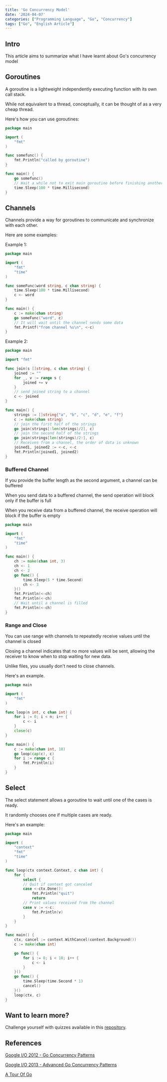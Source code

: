 ```yaml
---
title: 'Go Concurrency Model'
date: '2024-04-07'
categories: ["Programming Language", "Go", "Concurrency"]
tags: ["Go", "English Article"]
---
```


## Intro

This article aims to summarize what I have learnt about Go's concurrency model

## Goroutines

A goroutine is a lightweight independently executing function with its own call stack.

While not equivalent to a thread, conceptually, it can be thought of as a very cheap thread.

Here's how you can use goroutines:

```go
package main

import (
	"fmt"
)

func somefunc() {
    fmt.Println("called by goroutine")
}

func main() {
    go somefunc()
    // Wait a while not to exit main goroutine before finishing another goroutine
    time.Sleep(100 * time.Millisecond)
}
```

## Channels

Channels provide a way for goroutines to communicate and synchronize with each other.

Here are some examples:

Example 1:

```go
package main

import (
	"fmt"
	"time"
)

func someFunc(word string, c chan string) {
    time.Sleep(100 * time.Millisecond)
	c <- word
}

func main() {
	c := make(chan string)
	go someFunc("word", c)
    // It will wait until the channel sends some data
	fmt.Printf("from channel %s\n", <-c)
}
```

Example 2:

```go
package main

import "fmt"

func join(s []string, c chan string) {
	joined := ""
	for _, v := range s {
		joined += v
	}
    // send joined string to a channel
	c <- joined
}

func main() {
	strings := []string{"a", "b", "c", "d", "e", "f"}
	c := make(chan string)
    // join the first half of the strings
	go join(strings[:len(strings)/2], c)
    // join the second half of the strings
	go join(strings[len(strings)/2:], c)
    // Receives from a channel, the order of data is unknown
	joined1, joined2 := <-c, <-c
	fmt.Println(joined1, joined2)
}

```

### Buffered Channel

If you provide the buffer length as the second argument, a channel can be buffered

When you send data to a buffered channel, the send operation will block only if the buffer is full

When you receive data from a buffered channel, the receive operation will block if the buffer is empty

```go
package main

import (
	"fmt"
	"time"
)

func main() {
	ch := make(chan int, 3)
	ch <- 1
	ch <- 2
	go func() {
		time.Sleep(5 * time.Second)
		ch <- 3
	}()
	fmt.Println(<-ch)
	fmt.Println(<-ch)
    // Wait until a channel is filled
	fmt.Println(<-ch)
}
```

### Range and Close

You can use range with channels to repeatedly receive values until the channel is closed

Closing a channel indicates that no more values will be sent, allowing the receiver to know when to stop waiting for new data.

Unlike files, you usually don't need to close channels.

Here's an example.

```go
package main

import (
	"fmt"
)

func loop(n int, c chan int) {
	for i := 0; i < n; i++ {
		c <- i
	}
	close(c)
}

func main() {
	c := make(chan int, 10)
	go loop(cap(c), c)
	for i := range c {
		fmt.Println(i)
	}
}
```

## Select

The select statement allows a goroutine to wait until one of the cases is ready.

It randomly chooses one if multiple cases are ready.

Here's an example:

```go
package main

import (
	"context"
	"fmt"
	"time"
)

func loop(ctx context.Context, c chan int) {
	for {
		select {
		// Quit if context got canceled
		case <-ctx.Done():
			fmt.Println("quit")
			return
		// Print values received from the channel
		case v := <-c:
			fmt.Println(v)
		}
	}
}

func main() {
	ctx, cancel := context.WithCancel(context.Background())
	c := make(chan int)

	go func() {
		for i := 0; i < 10; i++ {
			c <- i
		}
	}()
	go func() {
		time.Sleep(time.Second * 1)
		cancel()
	}()
	loop(ctx, c)
}
```

## Want to learn more?

Challenge yourself with quizzes available in this [repository](https://github.com/moonorange/go-quizzes/tree/main/advanced/concurrency/quizzes).

## References

[Google I/O 2012 - Go Concurrency Patterns
](https://www.youtube.com/watch?v=f6kdp27TYZs)

[Google I/O 2013 - Advanced Go Concurrency Patterns
](https://www.youtube.com/watch?v=QDDwwePbDtw)

[A Tour Of Go](https://go.dev/tour/concurrency/1)
